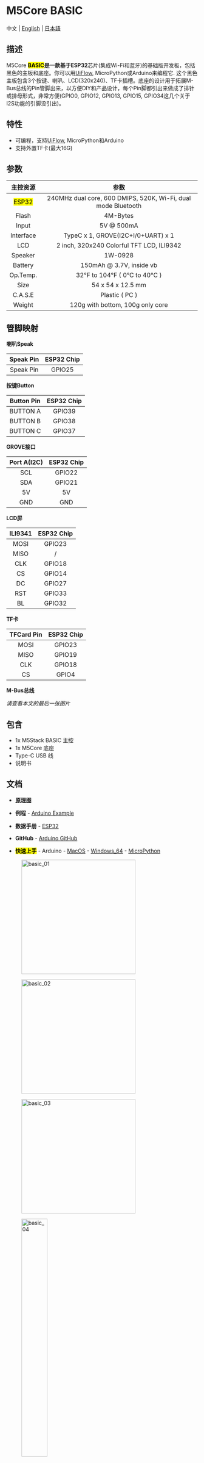 # M5Core BASIC

中文 | [English](/en/product_documents/m5stack-core/m5core_basic) | [日本語](ja/product_documents/m5stack-core/m5core_basic)

## 描述

M5Core **<mark>BASIC</mark>**是一款基于**ESP32**芯片(集成Wi-Fi和蓝牙)的基础版开发板，包括黑色的主板和底座。你可以用[UiFlow](http://flow.m5stack.com), MicroPython或Arduino来编程它. 这个黑色主板包含3个按键、喇叭、LCD(320x240)、TF卡插槽。底座的设计用于拓展M-Bus总线的Pin管脚出来，以方便DIY和产品设计，每个Pin脚都引出来做成了排针或排母形式，非常方便(GPIO0, GPIO12, GPIO13, GPIO15, GPIO34这几个关于I2S功能的引脚没引出)。

## 特性

-  可编程，支持[UiFlow](http://flow.m5stack.com), MicroPython和Arduino
-  支持外置TF卡(最大16G)

## 参数

| 主控资源        | 参数      |
| :----------:  |:------------: |
| <mark>ESP32</mark>         | 240MHz dual core, 600 DMIPS, 520K, Wi-Fi, dual mode Bluetooth         |
| Flash          | 4M-Bytes            |
| Input          | 5V @ 500mA            |
| Interface          | TypeC x 1, GROVE(I2C+I/0+UART) x 1            |
| LCD          | 2 inch, 320x240 Colorful TFT LCD, ILI9342            |
| Speaker          | 1W-0928            |
| Battery          | 150mAh @ 3.7V, inside  vb            |
| Op.Temp.          | 32°F to 104°F ( 0°C to 40°C )            |
| Size          | 54 x 54 x 12.5 mm            |
| C.A.S.E          | Plastic ( PC )            |
| Weight          | 120g with bottom, 100g only core            |


## 管脚映射

**喇叭Speak**

| Speak Pin        | ESP32 Chip      |
| :----------:  |:------------: |
| Speak Pin        | GPIO25         |

**按键Button**

| Button Pin        | ESP32 Chip      |
| :----------:  |:------------: |
| BUTTON A        | GPIO39         |
| BUTTON B          | GPIO38            |
| BUTTON C          | GPIO37            |

**GROVE接口**

| Port A(I2C)       | ESP32 Chip    |
| :----------:  |:------------: |
| SCL           | GPIO22        |
| SDA           | GPIO21        |
| 5V            | 5V            |
| GND           | GND           |

**LCD屏**

| ILI9341       | ESP32 Chip      |
| :----------:  |:------------: |
| MOSI        | GPIO23         |
| MISO          | /            |
| CLK          | GPIO18            |
| CS          | GPIO14            |
| DC          | GPIO27            |
| RST          | GPIO33            |
| BL          | GPIO32            |

**TF卡**

| TFCard Pin      | ESP32 Chip      |
| :----------:  |:------------: |
| MOSI        | GPIO23         |
| MISO          | GPIO19            |
| CLK          | GPIO18            |
| CS          | GPIO4            |

**M-Bus总线**

*请查看本文的最后一张图片*


## 包含

-  1x M5Stack BASIC 主控
-  1x M5Core 底座
-  Type-C USB 线
-  说明书

## 文档

-  **[原理图](https://github.com/m5stack/M5-3D_and_PCB/blob/master/M5_Core_SCH%2820171206%29.pdf)**

-  **例程** - [Arduino Example](https://github.com/m5stack/M5Stack/tree/master/examples)

-  **数据手册** - [ESP32](https://www.espressif.com/sites/default/files/documentation/esp32_datasheet_cn.pdf)

-  **GitHub** - [Arduino GitHub](https://github.com/m5stack/M5Stack)

-  **<mark>快速上手</mark>** - Arduino - [MacOS](zh_CN/quick_start/m5core/m5stack_core_get_started_Arduino_MacOS) - [Windows_64](zh_CN/quick_start/m5core/m5stack_core_get_started_Arduino_Windows) - [MicroPython](zh_CN/quick_start/m5core/m5stack_core_get_started_MicroPython)

<figure>
  <img src="assets/img/product_pics/core/basic/basic_01.jpg" alt="basic_01" width="300px" height="300px">
</figure>
<figure>
  <img src="assets/img/product_pics/core/basic/basic_02.jpg" alt="basic_02" width="300px" height="300px">
</figure>
<figure>
  <img src="assets/img/product_pics/core/basic/basic_03.jpg" alt="basic_03" width="300px" height="300px">
</figure>
<figure>
  <img src="assets/img/product_pics/core/basic/basic_04.jpg" alt="basic_04" width="40%" height="40%">
</figure>
<figure>
  <img src="assets/img/product_pics/core/basic/basic_05.jpg" alt="basic_05" width="40%" height="40%">
</figure>

<figure>
  <img src="assets/img/product_pics/core/M-BUS.jpg" alt="basic_05" width="40%" height="40%">
</figure>